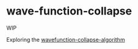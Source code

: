 # wave-function-collapse
WIP

Exploring the [wavefunction-collapse-algorithm](https://robertheaton.com/2018/12/17/wavefunction-collapse-algorithm/)
